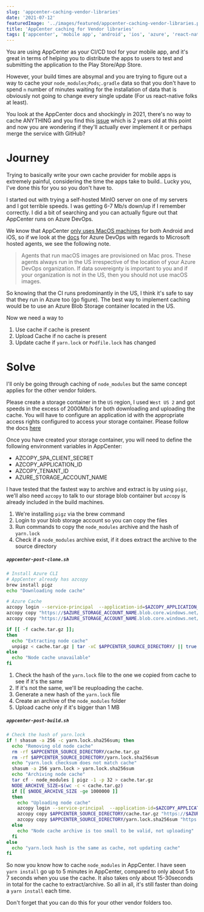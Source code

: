 ```yaml
---
slug: 'appcenter-caching-vendor-libraries'
date: '2021-07-12'
featuredImage: '../images/featured/appcenter-caching-vendor-libraries.png'
title: 'AppCenter caching for Vendor libraries'
tags: ['appcenter', 'mobile app', 'android', 'ios', 'azure', 'react-native', 'node', 'dev ops']
---
```


You are using AppCenter as your CI/CD tool for your mobile app, and it's great in terms of helping you to distribute the apps to users to test and submitting the application to the Play Store/App Store.

However, your build times are absymal and you are trying to figure out a way to cache your `node_modules`;`Pods`;`.gradle` data so that you don't have to spend `n` number of minutes waiting for the installation of data that is obviously not going to change every single update (For us react-native folks at least).

You look at the AppCenter docs and shockingly in 2021, there's no way to cache ANYTHING and you find this [issue](https://github.com/microsoft/appcenter/issues/473) which is 2 years old at this point and now you are wondering if they'll actually ever implement it or perhaps merge the service with GitHub?

# Journey

Trying to basically write your own cache provider for mobile apps is extremely painful, considering the time the apps take to build.. Lucky you, I've done this for you so you don't have to.

I started out with trying a self-hosted MinIO server on one of my servers and I got terrible speeds. I was getting 6-7 Mb/s down/up if I remember correctly. I did a bit of searching and you can actually figure out that AppCenter runs on Azure DevOps.

We know that AppCenter [only uses MacOS machines](https://docs.microsoft.com/en-us/appcenter/build/software) for both Android and iOS, so if we look at the [docs](https://docs.microsoft.com/en-us/azure/devops/pipelines/agents/hosted?view=azure-devops&tabs=yaml#hardware) for Azure DevOps with regards to Microsoft hosted agents, we see the following note.

> Agents that run macOS images are provisioned on Mac pros. These agents always run in the US irrespective of the location of your Azure DevOps organization. If data sovereignty is important to you and if your organization is not in the US, then you should not use macOS images.

So knowing that the CI runs predominantly in the US, I think it's safe to say that they run in Azure too (go figure). The best way to implement caching would be to use an Azure Blob Storage container located in the US.

Now we need a way to

1. Use cache if cache is present
2. Upload Cache if no cache is present
3. Update cache if `yarn.lock` or `Podfile.lock` has changed

# Solve

I'll only be going through caching of `node_modules` but the same concept applies for the other vendor folders.

Please create a storage container in the `US` region, I used `West US 2` and got speeds in the excess of 2000Mb/s for both downloading and uploading the cache. You will have to configure an application id with the appropriate access rights configured to access your storage container. Please follow the docs [here](https://docs.microsoft.com/en-us/azure/storage/common/storage-auth-aad-app)

Once you have created your storage container, you will need to define the following environment variables in AppCenter:

- AZCOPY_SPA_CLIENT_SECRET
- AZCOPY_APPLICATION_ID
- AZCOPY_TENANT_ID
- AZURE_STORAGE_ACCOUNT_NAME

I have tested that the fastest way to archive and extract is by using `pigz`, we'll also need `azcopy` to talk to our storage blob container but `azcopy` is already included in the build machines.

1. We're installing `pigz` via the brew command
2. Login to your blob storage account so you can copy the files
3. Run commands to copy the `node_modules` archive and the hash of `yarn.lock`
4. Check if a `node_modules` archive exist, if it does extract the archive to the source directory

##### **`appcenter-post-clone.sh`**

```bash
# Install Azure CLI
# AppCenter already has azcopy
brew install pigz
echo "Downloading node cache"

# Azure Cache
azcopy login --service-principal  --application-id=$AZCOPY_APPLICATION_ID --tenant-id=$AZCOPY_TENANT_ID || true
azcopy copy "https://$AZURE_STORAGE_ACCOUNT_NAME.blob.core.windows.net/appcenter-cache/$APPCENTER_BRANCH/cache.tar.gz" $APPCENTER_SOURCE_DIRECTORY/cache.tar.gz || true
azcopy copy "https://$AZURE_STORAGE_ACCOUNT_NAME.blob.core.windows.net/appcenter-cache/$APPCENTER_BRANCH/yarn.lock.sha256sum" $APPCENTER_SOURCE_DIRECTORY/yarn.lock.sha256sum || true

if [[ -f cache.tar.gz ]];
then
  echo "Extracting node cache"
  unpigz < cache.tar.gz | tar -xC $APPCENTER_SOURCE_DIRECTORY/ || true
else
  echo "Node cache unavailable"
fi
```

1. Check the hash of the `yarn.lock` file to the one we copied from cache to see if it's the same
2. If it's not the same, we'll be reuploading the cache.
3. Generate a new hash of the `yarn.lock` file
4. Create an archive of the `node_modules` folder
5. Upload cache only if it's bigger than 1 MB

##### **`appcenter-post-build.sh`**

```bash
# Check the hash of yarn.lock
if ! shasum -a 256 -c yarn.lock.sha256sum; then
  echo "Removing old node cache"
  rm -rf $APPCENTER_SOURCE_DIRECTORY/cache.tar.gz
  rm -rf $APPCENTER_SOURCE_DIRECTORY/yarn.lock.sha256sum
  echo "yarn.lock checksum does not match cache"
  shasum -a 256 yarn.lock > yarn.lock.sha256sum
  echo "Archiving node cache"
  tar cf - node_modules | pigz -1 -p 32 > cache.tar.gz
  NODE_ARCHIVE_SIZE=$(wc -c < cache.tar.gz)
  if [[ $NODE_ARCHIVE_SIZE -ge 1000000 ]]
  then
    echo "Uploading node cache"
    azcopy login --service-principal  --application-id=$AZCOPY_APPLICATION_ID --tenant-id=$AZCOPY_TENANT_ID || true
    azcopy copy $APPCENTER_SOURCE_DIRECTORY/cache.tar.gz "https://$AZURE_STORAGE_ACCOUNT_NAME.blob.core.windows.net/appcenter-cache/$APPCENTER_BRANCH/cache.tar.gz" || true
    azcopy copy $APPCENTER_SOURCE_DIRECTORY/yarn.lock.sha256sum "https://$AZURE_STORAGE_ACCOUNT_NAME.blob.core.windows.net/appcenter-cache/$APPCENTER_BRANCH/yarn.lock.sha256sum" || true
  else
    echo "Node cache archive is too small to be valid, not uploading"
  fi
else
  echo "yarn.lock hash is the same as cache, not updating cache"
fi
```

So now you know how to cache `node_modules` in AppCenter. I have seen `yarn install` go up to 5 minutes in AppCenter, compared to only about 5 to 7 seconds when you use the cache. It also takes only about 15-30seconds in total for the cache to extract/archive. So all in all, it's still faster than doing a `yarn install` each time.

Don't forget that you can do this for your other vendor folders too.
